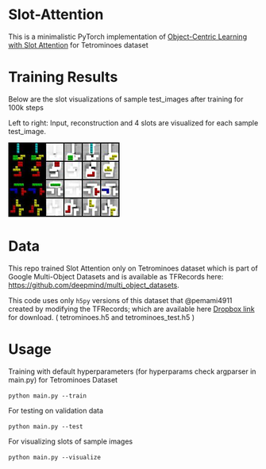 # Slot-Attention
This is a minimalistic PyTorch implementation of [Object-Centric Learning with Slot Attention](https://arxiv.org/pdf/2006.15055.pdf) for Tetrominoes dataset

# Training Results
Below are the slot visualizations of sample test_images after training for 100k steps

Left to right: Input, reconstruction and 4 slots are visualized for each sample test_image.

![Slot visualization after training slot attention model for 100k steps](result_imgs/slots_at_100000.jpg)

# Data
This repo trained Slot Attention only on Tetrominoes dataset which is part of Google Multi-Object Datasets and is available as TFRecords here: https://github.com/deepmind/multi_object_datasets.

This code uses only `h5py` versions of this dataset that @pemami4911 created by modifying the TFRecords; which are available here [Dropbox link](https://www.dropbox.com/s/y95oyh3cxl8nk5h/clevr6_with_masks_train.h5?dl=0) for download. ( tetrominoes.h5 and tetrominoes_test.h5 )

# Usage 
Training with default hyperparameters (for hyperparams check argparser in main.py) for Tetrominoes Dataset

`python main.py --train`

For testing on validation data 

`python main.py --test`

For visualizing slots of sample images 

`python main.py --visualize`
